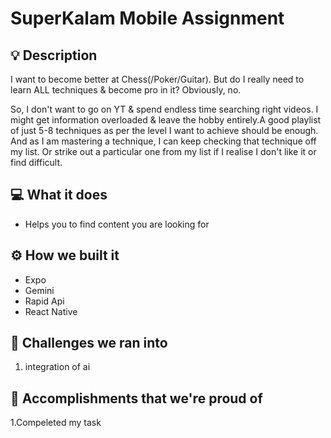# SuperKalam Mobile Assignment

## 💡 Description

I want to become better at Chess(/Poker/Guitar). But do I really need to learn ALL techniques & become pro in it? Obviously, no.

So, I don't want to go on YT & spend endless time searching right videos. I might get information overloaded & leave the hobby entirely.A good playlist of just 5-8 techniques as per the level I want to achieve should be enough. And as I am mastering a technique, I can keep checking that technique off my list. Or strike out a particular one from my list if I realise I don't like it or find difficult.

## 💻 What it does

- Helps you to find content you are looking for

## ⚙️ How we built it

- Expo
- Gemini
- Rapid Api
- React Native

## 🧠 Challenges we ran into

1. integration of ai

## 🏅 Accomplishments that we're proud of

1.Compeleted my task

